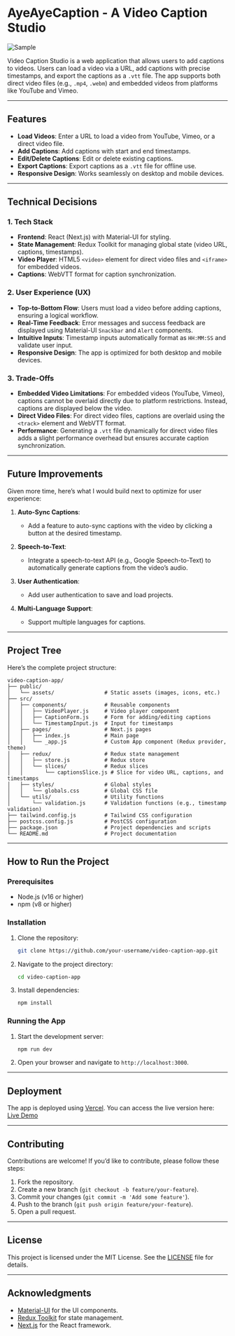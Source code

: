 # AyeAyeCaption - A Video Caption Studio

![Sample](https://github.com/user-attachments/assets/dd131966-2297-4dc6-b8c5-432164eb3112) 

Video Caption Studio is a web application that allows users to add captions to videos. Users can load a video via a URL, add captions with precise timestamps, and export the captions as a `.vtt` file. The app supports both direct video files (e.g., `.mp4`, `.webm`) and embedded videos from platforms like YouTube and Vimeo.

---

## Features

- **Load Videos**: Enter a URL to load a video from YouTube, Vimeo, or a direct video file.
- **Add Captions**: Add captions with start and end timestamps.
- **Edit/Delete Captions**: Edit or delete existing captions.
- **Export Captions**: Export captions as a `.vtt` file for offline use.
- **Responsive Design**: Works seamlessly on desktop and mobile devices.

---

## Technical Decisions

### 1. **Tech Stack**
- **Frontend**: React (Next.js) with Material-UI for styling.
- **State Management**: Redux Toolkit for managing global state (video URL, captions, timestamps).
- **Video Player**: HTML5 `<video>` element for direct video files and `<iframe>` for embedded videos.
- **Captions**: WebVTT format for caption synchronization.

### 2. **User Experience (UX)**
- **Top-to-Bottom Flow**: Users must load a video before adding captions, ensuring a logical workflow.
- **Real-Time Feedback**: Error messages and success feedback are displayed using Material-UI `Snackbar` and `Alert` components.
- **Intuitive Inputs**: Timestamp inputs automatically format as `HH:MM:SS` and validate user input.
- **Responsive Design**: The app is optimized for both desktop and mobile devices.

### 3. **Trade-Offs**
- **Embedded Video Limitations**: For embedded videos (YouTube, Vimeo), captions cannot be overlaid directly due to platform restrictions. Instead, captions are displayed below the video.
- **Direct Video Files**: For direct video files, captions are overlaid using the `<track>` element and WebVTT format.
- **Performance**: Generating a `.vtt` file dynamically for direct video files adds a slight performance overhead but ensures accurate caption synchronization.

---

## Future Improvements

Given more time, here’s what I would build next to optimize for user experience:

1. **Auto-Sync Captions**:
   - Add a feature to auto-sync captions with the video by clicking a button at the desired timestamp.

2. **Speech-to-Text**:
   - Integrate a speech-to-text API (e.g., Google Speech-to-Text) to automatically generate captions from the video’s audio.

3. **User Authentication**:
   - Add user authentication to save and load projects.

4. **Multi-Language Support**:
   - Support multiple languages for captions.

---

## Project Tree

Here’s the complete project structure:

```
video-caption-app/
├── public/
│   └── assets/                # Static assets (images, icons, etc.)
├── src/
│   ├── components/            # Reusable components
│   │   ├── VideoPlayer.js     # Video player component
│   │   ├── CaptionForm.js     # Form for adding/editing captions
│   │   └── TimestampInput.js  # Input for timestamps
│   ├── pages/                 # Next.js pages
│   │   ├── index.js           # Main page
│   │   └── _app.js            # Custom App component (Redux provider, theme)
│   ├── redux/                 # Redux state management
│   │   ├── store.js           # Redux store
│   │   └── slices/            # Redux slices
│   │       └── captionsSlice.js # Slice for video URL, captions, and timestamps
│   ├── styles/                # Global styles
│   │   └── globals.css        # Global CSS file
│   └── utils/                 # Utility functions
│       └── validation.js      # Validation functions (e.g., timestamp validation)
├── tailwind.config.js         # Tailwind CSS configuration
├── postcss.config.js          # PostCSS configuration
├── package.json               # Project dependencies and scripts
└── README.md                  # Project documentation
```

---

## How to Run the Project

### Prerequisites
- Node.js (v16 or higher)
- npm (v8 or higher)

### Installation
1. Clone the repository:
   ```bash
   git clone https://github.com/your-username/video-caption-app.git
   ```
2. Navigate to the project directory:
   ```bash
   cd video-caption-app
   ```
3. Install dependencies:
   ```bash
   npm install
   ```

### Running the App
1. Start the development server:
   ```bash
   npm run dev
   ```
2. Open your browser and navigate to `http://localhost:3000`.

---

## Deployment

The app is deployed using [Vercel](https://vercel.com/). You can access the live version here: [Live Demo](#) <!-- Add your live demo link here -->

---

## Contributing

Contributions are welcome! If you’d like to contribute, please follow these steps:
1. Fork the repository.
2. Create a new branch (`git checkout -b feature/your-feature`).
3. Commit your changes (`git commit -m 'Add some feature'`).
4. Push to the branch (`git push origin feature/your-feature`).
5. Open a pull request.

---

## License

This project is licensed under the MIT License. See the [LICENSE](LICENSE) file for details.

---

## Acknowledgments

- [Material-UI](https://mui.com/) for the UI components.
- [Redux Toolkit](https://redux-toolkit.js.org/) for state management.
- [Next.js](https://nextjs.org/) for the React framework.
